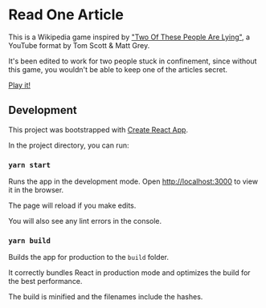 # Read One Article

This is a Wikipedia game inspired by ["Two Of These People Are Lying"](https://www.youtube.com/playlist?list=PLfx61sxf1Yz2I-c7eMRk9wBUUDCJkU7H0), a YouTube format by Tom Scott & Matt Grey.

It's been edited to work for two people stuck in confinement, since without this game, you wouldn't be able to keep one of the articles secret.

[Play it!](https://read-one-article.netlify.com/)

## Development

This project was bootstrapped with [Create React App](https://github.com/facebook/create-react-app).

In the project directory, you can run:

### `yarn start`

Runs the app in the development mode. Open [http://localhost:3000](http://localhost:3000) to view it in the browser.

The page will reload if you make edits.

You will also see any lint errors in the console.

### `yarn build`

Builds the app for production to the `build` folder.

It correctly bundles React in production mode and optimizes the build for the best performance.

The build is minified and the filenames include the hashes.
